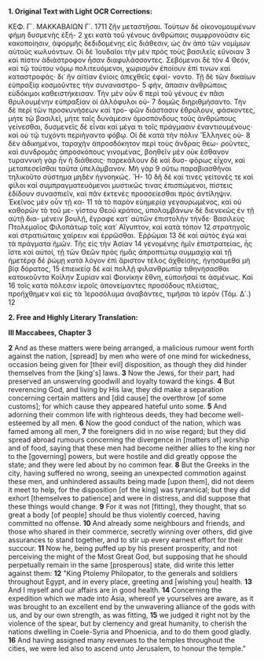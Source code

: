 **1. Original Text with Light OCR Corrections:**

ΚΕΦ. Γ΄. ΜΑΚΚΑΒΑΙΩΝ Γ΄. 1711
ζῆν μεταστῆσαι. Τούτων δὲ οἰκονομουμένων φήμη δυσμενὴς ἐξή- 2
χει κατὰ τοῦ γένους ἀνθρώποις συμφρονοῦσιν εἰς κακοποίησιν,
ἀφορμῆς δεδιδομένης εἰς διάθεσιν, ὡς ἂν ἀπὸ τῶν νομίμων αὑτοὺς
κωλυόντων. Οἱ δὲ Ἰουδαῖοι τὴν μὲν πρὸς τοὺς βασιλεῖς εὔνοιαν 3
καὶ πίστιν ἀδιάστροφον ἦσαν διαφυλάσσοντες. Σεβόμενοι δὲ τὸν 4
Θεόν, καὶ τῷ τούτου νόμῳ πολιτευόμενοι, χωρισμὸν ἐποίουν
ἐπί τινων καὶ καταστροφάς· δι᾽ ἣν αἰτίαν ἐνίοις ἀπεχθεῖς ἐφαί-
νοντο. Τῇ δὲ τῶν δικαίων εὐπραξίᾳ κοσμοῦντες τὴν συναναστρο- 5
φήν, ἅπασιν ἀνθρώποις εὐδόκιμοι καθειστήκεισαν. Τὴν μὲν οὖν 6
περὶ τοῦ γένους ἐν πᾶσι θρυλουμένην εὐπραξίαν οἱ ἀλλόφυλοι οὐ- 7
δαμῶς διηριθμήσαντο. Τὴν δὲ περὶ τῶν προσκυνήσεων καὶ τρο-
φῶν διάστασιν ἐθρύλουν, φάσκοντες, μήτε τῷ βασιλεῖ, μήτε
ταῖς δυνάμεσιν ὁμοσπόνδους τοὺς ἀνθρώπους γείνεσθαι, δυσμενεῖς
δὲ εἶναι καὶ μέγα τι τοῖς πράγμασιν ἐναντιουμένους· καὶ οὐ τῷ
τυχόντι περιήγαντο φόβῳ. Οἱ δὲ κατὰ τὴν πόλιν Ἕλληνες οὐ- 8
δὲν ἀδικημένοι, ταραχὴν ἀπροσδόκητον περὶ τοὺς ἄνδρας θεω-
ροῦντες, καὶ συνδρομὰς ἀπροσκόπους γινομένας, βοηθεῖν μὲν οὐκ
ἔσθανον τυραννικὴ γὰρ ἦν ἡ διάθεσις· παρεκάλουν δὲ καὶ δυσ-
φόρως εἶχον, καὶ μεταπεσεῖσθαι ταῦτα ὑπελάμβανον. Μὴ γὰρ 9
οὕτω παραβιασθῆναι τηλικοῦτο σύστημα μηδὲν ἠγνοηκώς. Ἤ- 10
δῆ δὲ καί τινες γείτονές τε καὶ φίλοι καὶ συμπραγματευόμενοι
μυστικῶς τινας ἐπισπώμενοι, πίστεις ἐδίδουν συνασπιεῖν, καὶ πᾶν
ἐκτενὲς προσσείεσθαι πρὸς ἀντίληψιν. Ἐκεῖνος μὲν οὖν τῇ κα- 11
τὰ τὸ παρὸν εὐημερίᾳ γεγαυρωμένος, καὶ οὐ καθορῶν τὸ τοῦ με-
γίστου Θεοῦ κράτος, ὑπολαμβάνων δὲ διενεκῶς ἐν τῇ αὐτῇ δια-
μένειν βουλῇ, ἔγραφε κατ᾽ αὐτῶν ἐπιστολὴν τήνδε· Βασιλεὺς
Πτολεμαῖος Φιλοπάτωρ τοῖς κατ᾽ Αἴγυπτον, καὶ κατὰ τόπον 12
στρατηγοῖς καὶ στρατιώταις χαίρειν καὶ ἐρρῶσθαι. Ἐῤῥῶμαι 13
δὲ καὶ αὐτὸς ἐγὼ καὶ τὰ πράγματα ἡμῶν. Τῆς εἰς τὴν Ἀσίαν 14
γενομένης ἡμῖν ἐπιστρατείας, ἧς ἴστε καὶ αὐτοί, τῇ τῶν Θεῶν
πρὸς ἡμᾶς ἀπροπτώτῳ συμμαχίᾳ καὶ τῇ ἡμετέρᾳ δὲ ῥώμῃ κατὰ
λόγον ἐπὶ ἄριστον τέλος ἀχθείσης, ἡγησάμεθα μὴ βίᾳ δόρατος, 15
ἐπιεικείᾳ δὲ καὶ πολλῇ φιλανθρωπίᾳ τιθηνήσασθαι κατοικοῦντα
Κοίλην Συρίαν καὶ Φοινίκην ἔθνη, εὐποιῆσαί τε ἀσμένως. Καὶ 16
τοῖς κατὰ πόλεσιν ἱεροῖς ἀπονείμαντες προσόδους πλείστας,
προήχθημεν καὶ εἰς τὰ Ἱεροσόλυμα ἀναβάντες, τιμῆσαι τὸ ἱερὸν
(Τόμ. Δ΄.)
12

**2. Free and Highly Literary Translation:**

**III Maccabees, Chapter 3**

**2** And as these matters were being arranged, a malicious rumour went forth against the nation, [spread] by men who were of one mind for wickedness, occasion being given for [their evil] disposition, as though they did hinder themselves from the [king's] laws.
**3** Now the Jews, for their part, had preserved an unswerving goodwill and loyalty toward the kings.
**4** But reverencing God, and living by His law, they did make a separation concerning certain matters and [did cause] the overthrow [of some customs]; for which cause they appeared hateful unto some.
**5** And adorning their common life with righteous deeds, they had become well-esteemed by all men.
**6** Now the good conduct of the nation, which was famed among all men,
**7** the foreigners did in no wise regard; but they did spread abroad rumours concerning the divergence in [matters of] worship and of food, saying that these men had become neither allies to the king nor to the [governing] powers, but were hostile and did greatly oppose the state; and they were led about by no common fear.
**8** But the Greeks in the city, having suffered no wrong, seeing an unexpected commotion against these men, and unhindered assaults being made [upon them], did not deem it meet to help, for the disposition [of the king] was tyrannical; but they did exhort [themselves to patience] and were in distress, and did suppose that these things would change.
**9** For it was not [fitting], they thought, that so great a body [of people] should be thus violently coerced, having committed no offense.
**10** And already some neighbours and friends, and those who shared in their commerce, secretly winning over others, did give assurances to stand together, and to stir up every earnest effort for their succour.
**11** Now he, being puffed up by his present prosperity, and not perceiving the might of the Most Great God, but supposing that he should perpetually remain in the same [prosperous] state, did write this letter against them:
**12** "King Ptolemy Philopator, to the generals and soldiers throughout Egypt, and in every place, greeting and [wishing you] health.
**13** And I myself and our affairs are in good health.
**14** Concerning the expedition which we made into Asia, whereof ye yourselves are aware, as it was brought to an excellent end by the unwavering alliance of the gods with us, and by our own strength, as was fitting,
**15** we judged it right not by the violence of the spear, but by clemency and great humanity, to cherish the nations dwelling in Coele-Syria and Phoenicia, and to do them good gladly.
**16** And having assigned many revenues to the temples throughout the cities, we were led also to ascend unto Jerusalem, to honour the temple."
